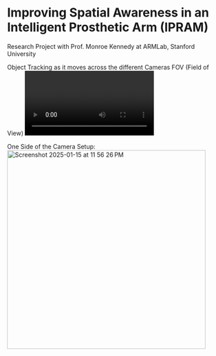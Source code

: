 # Improving Spatial Awareness in an Intelligent Prosthetic Arm (IPRAM)
Research Project with Prof. Monroe Kennedy at ARMLab, Stanford University 

Object Tracking as it moves across the different Cameras FOV (Field of View)
<video controls>
  <source src="media/Camera Tracking.mp4" type="video/mp4">
  Your browser does not support the video tag.
</video>

One Side of the Camera Setup:
<img width="461" alt="Screenshot 2025-01-15 at 11 56 26 PM" src="https://github.com/user-attachments/assets/ec538415-5fce-46a3-98a8-0e235b7cf9d4" />



